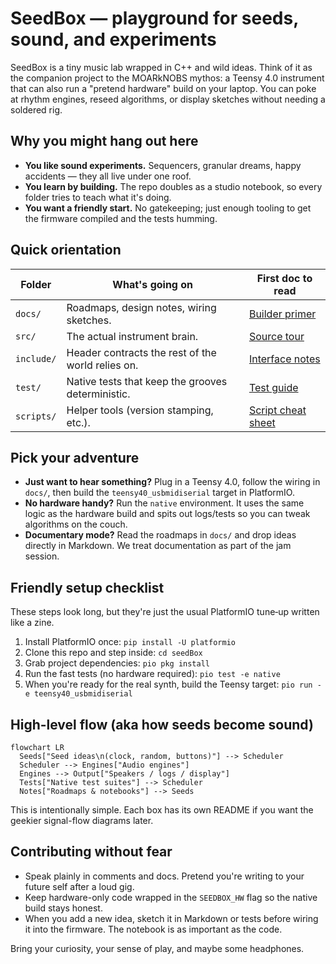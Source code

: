 # SeedBox — playground for seeds, sound, and experiments

SeedBox is a tiny music lab wrapped in C++ and wild ideas. Think of it as the
companion project to the MOARkNOBS mythos: a Teensy 4.0 instrument that can
also run a "pretend hardware" build on your laptop. You can poke at rhythm
engines, reseed algorithms, or display sketches without needing a soldered rig.

## Why you might hang out here

- **You like sound experiments.** Sequencers, granular dreams, happy accidents —
  they all live under one roof.
- **You learn by building.** The repo doubles as a studio notebook, so every
  folder tries to teach what it's doing.
- **You want a friendly start.** No gatekeeping; just enough tooling to get the
  firmware compiled and the tests humming.

## Quick orientation

| Folder | What's going on | First doc to read |
| --- | --- | --- |
| `docs/` | Roadmaps, design notes, wiring sketches. | [Builder primer](docs/builder_bootstrap.md) |
| `src/` | The actual instrument brain. | [Source tour](src/README.md) |
| `include/` | Header contracts the rest of the world relies on. | [Interface notes](include/README.md) |
| `test/` | Native tests that keep the grooves deterministic. | [Test guide](test/README.md) |
| `scripts/` | Helper tools (version stamping, etc.). | [Script cheat sheet](scripts/README.md) |

## Pick your adventure

- **Just want to hear something?** Plug in a Teensy 4.0, follow the wiring in
  `docs/`, then build the `teensy40_usbmidiserial` target in PlatformIO.
- **No hardware handy?** Run the `native` environment. It uses the same logic as
  the hardware build and spits out logs/tests so you can tweak algorithms on the
  couch.
- **Documentary mode?** Read the roadmaps in `docs/` and drop ideas directly in
  Markdown. We treat documentation as part of the jam session.

## Friendly setup checklist

These steps look long, but they're just the usual PlatformIO tune‑up written
like a zine.

1. Install PlatformIO once: `pip install -U platformio`
2. Clone this repo and step inside: `cd seedBox`
3. Grab project dependencies: `pio pkg install`
4. Run the fast tests (no hardware required): `pio test -e native`
5. When you're ready for the real synth, build the Teensy target:
   `pio run -e teensy40_usbmidiserial`

## High-level flow (aka how seeds become sound)

```mermaid
flowchart LR
  Seeds["Seed ideas\n(clock, random, buttons)"] --> Scheduler
  Scheduler --> Engines["Audio engines"]
  Engines --> Output["Speakers / logs / display"]
  Tests["Native test suites"] --> Scheduler
  Notes["Roadmaps & notebooks"] --> Seeds
```

This is intentionally simple. Each box has its own README if you want the
geekier signal-flow diagrams later.

## Contributing without fear

- Speak plainly in comments and docs. Pretend you're writing to your future
  self after a loud gig.
- Keep hardware-only code wrapped in the `SEEDBOX_HW` flag so the native build
  stays honest.
- When you add a new idea, sketch it in Markdown or tests before wiring it into
  the firmware. The notebook is as important as the code.

Bring your curiosity, your sense of play, and maybe some headphones.
